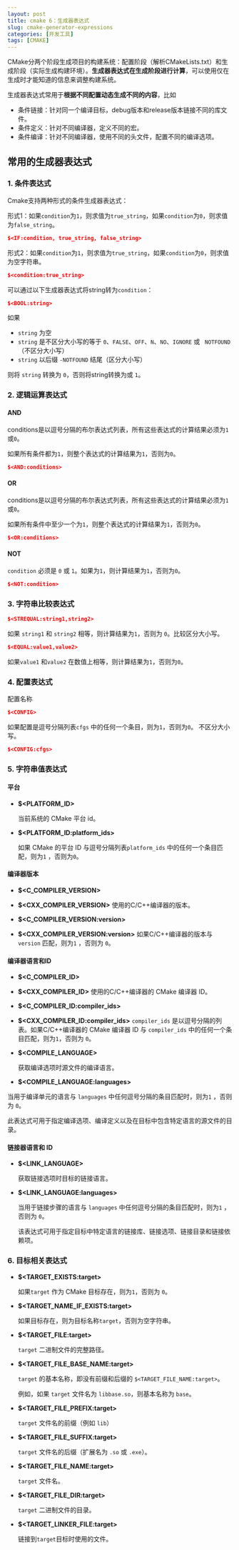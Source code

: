 ```yaml
---
layout: post
title: cmake 6：生成器表达式
slug: cmake-generator-expressions
categories: [开发工具]
tags: [CMAKE]
---
```


CMake分两个阶段生成项目的构建系统：配置阶段（解析CMakeLists.txt）和生成阶段（实际生成构建环境）。**生成器表达式在生成阶段进行计算**，可以使用仅在生成时才能知道的信息来调整构建系统。

生成器表达式常用于**根据不同配置动态生成不同的内容**，比如
+   条件链接：针对同一个编译目标，debug版本和release版本链接不同的库文件。
+   条件定义：针对不同编译器，定义不同的宏。
+   条件编译：针对不同编译器，使用不同的头文件，配置不同的编译选项。

## 常用的生成器表达式



### 1. 条件表达式

Cmake支持两种形式的条件生成器表达式：

形式1：如果`condition`为`1`，则求值为`true_string`，如果`condition`为`0`，则求值为`false_string`。
```cmake
$<IF:condition, true_string, false_string>
```
形式2：如果`condition`为`1`，则求值为`true_string`，如果`condition`为`0`，则求值为空字符串。
```cmake
$<condition:true_string>
```

可以通过以下生成器表达式将string转为`condition`：

```cmake
$<BOOL:string>
```

如果

+   `string` 为空
+   `string` 是不区分大小写的等于 `0`、`FALSE`、`OFF`、`N`、`NO`、`IGNORE` 或 ` NOTFOUND`（不区分大小写）
+   `string` 以后缀 `-NOTFOUND` 结尾（区分大小写）

则将 `string` 转换为 `0`，否则将string转换为或 `1`。

### 2. 逻辑运算表达式

#### AND

conditions是以逗号分隔的布尔表达式列表，所有这些表达式的计算结果必须为`1`或`0`。

如果所有条件都为`1`，则整个表达式的计算结果为`1`，否则为`0`。

```cmake
$<AND:conditions>
```

#### OR

conditions是以逗号分隔的布尔表达式列表，所有这些表达式的计算结果必须为`1`或`0`。

如果所有条件中至少一个为`1`，则整个表达式的计算结果为`1`，否则为`0`。

```cmake
$<OR:conditions>
```

#### NOT

`condition` 必须是 `0` 或 `1`。如果为`1`，则计算结果为`1`，否则为`0`。

```cmake
$<NOT:condition>
```

### 3. 字符串比较表达式

```cmake
$<STREQUAL:string1,string2>
```

如果 `string1` 和 `string2` 相等，则计算结果为`1`，否则为 `0`。比较区分大小写。

```cmake
$<EQUAL:value1,value2>
```

如果``value1`` 和``value2`` 在数值上相等，则计算结果为`1`，否则为``0``。

### 4. 配置表达式
配置名称
```cmake
$<CONFIG>
```
如果配置是逗号分隔列表``cfgs`` 中的任何一个条目，则为`1`，否则为``0``。
不区分大小写。

```cmake
$<CONFIG:cfgs>
```
### 5. 字符串值表达式

#### 平台

+  **$\<PLATFORM_ID>**

    当前系统的 CMake 平台 id。

+  **$\<PLATFORM_ID:platform_ids>**

    如果 CMake 的平台 ID 与逗号分隔列表``platform_ids`` 中的任何一个条目匹配，则为`1` ，否则为``0``。


#### 编译器版本

+   **$\<C_COMPILER_VERSION>**
+   **$\<CXX_COMPILER_VERSION>**
    使用的C/C++编译器的版本。

+   **$\<C_COMPILER_VERSION:version>**
+   **$\<CXX_COMPILER_VERSION:version>**
    如果C/C++编译器的版本与 `version` 匹配，则为`1` ，否则为 `0`。


#### 编译器语言和ID

+   **$\<C_COMPILER_ID>**
+   **$\<CXX_COMPILER_ID>**
    使用的C/C++编译器的 CMake 编译器 ID。

+   **$\<C_COMPILER_ID:compiler_ids>**
+   **$\<CXX_COMPILER_ID:compiler_ids>**
     `compiler_ids` 是以逗号分隔的列表。如果C/C++编译器的 CMake 编译器 ID 与 `compiler_ids` 中的任何一个条目匹配，则为`1`，否则为 `0`。

+   **$\<COMPILE_LANGUAGE>**

    获取编译选项时源文件的编译语言。

+   **$\<COMPILE_LANGUAGE:languages>**

   当用于编译单元的语言与 `languages` 中任何逗号分隔的条目匹配时，则为`1` ，否则为 `0`。

   此表达式可用于指定编译选项、编译定义以及在目标中包含特定语言的源文件的目录。

#### 链接器语言和 ID

+   **$\<LINK_LANGUAGE>**

    获取链接选项时目标的链接语言。

+   **$\<LINK_LANGUAGE:languages>**

    当用于链接步骤的语言与 `languages` 中任何逗号分隔的条目匹配时，则为`1` ，否则为 `0`。

    该表达式可用于指定目标中特定语言的链接库、链接选项、链接目录和链接依赖项。

### 6. 目标相关表达式

+   **$\<TARGET_EXISTS:target>**

    如果``target`` 作为 CMake 目标存在，则为`1`，否则为 `0`。

+   **$\<TARGET_NAME_IF_EXISTS:target>**

    如果目标存在，则为目标名称`target`，否则为空字符串。

+   **$\<TARGET_FILE:target>**

    `target` 二进制文件的完整路径。

+   **$\<TARGET_FILE_BASE_NAME:target>**

    `target` 的基本名称，即没有前缀和后缀的 `$<TARGET_FILE_NAME:target>`。

    例如，如果 `target` 文件名为 `libbase.so`，则基本名称为 `base`。

+   **$\<TARGET_FILE_PREFIX:target>**

    `target` 文件名的前缀（例如 `lib`）

+   **$\<TARGET_FILE_SUFFIX:target>**

    `target` 文件名的后缀（扩展名为 `.so` 或 `.exe`）。

+   **$\<TARGET_FILE_NAME:target>**

    `target` 文件名。

+   **$\<TARGET_FILE_DIR:target>**

    `target` 二进制文件的目录。

+   **$\<TARGET_LINKER_FILE:target>**

    链接到`target`目标时使用的文件。
